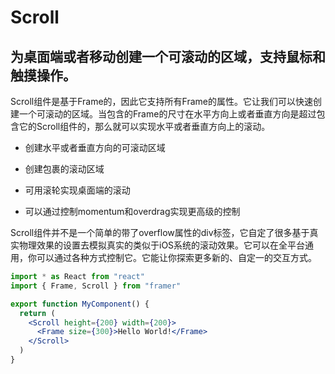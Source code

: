 # Scroll

## 为桌面端或者移动创建一个可滚动的区域，支持鼠标和触摸操作。

Scroll组件是基于Frame的，因此它支持所有Frame的属性。它让我们可以快速创建一个可滚动的区域。当包含的Frame的尺寸在水平方向上或者垂直方向是超过包含它的Scroll组件的，那么就可以实现水平或者垂直方向上的滚动。

 - 创建水平或者垂直方向的可滚动区域

 -  创建包裹的滚动区域

 - 可用滚轮实现桌面端的滚动

 - 可以通过控制momentum和overdrag实现更高级的控制

Scroll组件并不是一个简单的带了overflow属性的div标签，它自定了很多基于真实物理效果的设置去模拟真实的类似于iOS系统的滚动效果。它可以在全平台通用，你可以通过各种方式控制它。它能让你探索更多新的、自定一的交互方式。

```jsx
import * as React from "react"
import { Frame, Scroll } from "framer"

export function MyComponent() {
  return (
    <Scroll height={200} width={200}>
      <Frame size={300}>Hello World!</Frame>
    </Scroll>
  )
}
```



